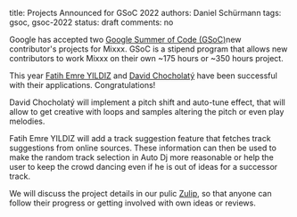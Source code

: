 title: Projects Announced for GSoC 2022
authors: Daniel Schürmann
tags: gsoc, gsoc-2022
status: draft
comments: no

Google has accepted two [Google Summer of Code (GSoC)](https://summerofcode.withgoogle.com/)new contributor's projects for Mixxx. GSoC is a stipend program that allows new contributors to work Mixxx on their own ~175 hours or ~350 hours project.

This year [Fatih Emre YILDIZ](https://github.com/fatihemreyildiz) and [David Chocholatý](https://github.com/davidchocholaty) have been successful with their applications. Congratulations!

David Chocholatý will implement a pitch shift and auto-tune effect, that will allow to get creative with loops and samples altering the pitch or even play melodies.

Fatih Emre YILDIZ will add a track suggestion feature that fetches track suggestions from online sources. These information can then be used to make the random track selection in Auto Dj more reasonable or help the user to keep the crowd dancing even if he is out of ideas for a successor track.

We will discuss the project details in our pulic [Zulip](https://mixxx.zulipchat.com), so that anyone can follow their progress or getting involved with own ideas or reviews.
